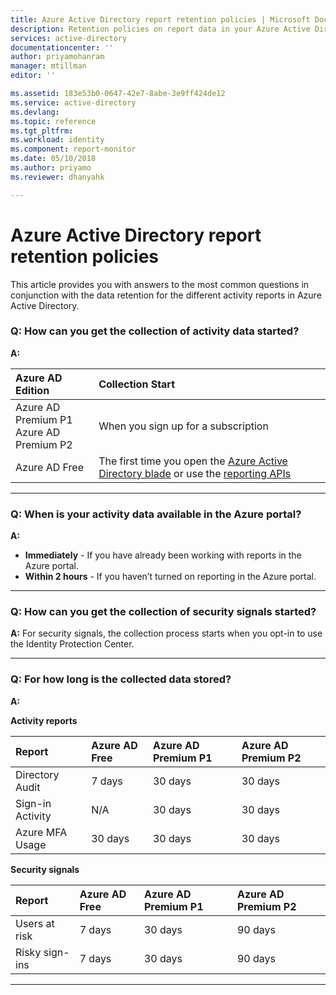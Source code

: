 ```yaml
---
title: Azure Active Directory report retention policies | Microsoft Docs
description: Retention policies on report data in your Azure Active Directory
services: active-directory
documentationcenter: ''
author: priyamohanram
manager: mtillman
editor: ''

ms.assetid: 183e53b0-0647-42e7-8abe-3e9ff424de12
ms.service: active-directory
ms.devlang: 
ms.topic: reference
ms.tgt_pltfrm: 
ms.workload: identity
ms.component: report-monitor
ms.date: 05/10/2018
ms.author: priyamo
ms.reviewer: dhanyahk

---
```

# Azure Active Directory report retention policies


This article provides you with answers to the most common questions in conjunction with the data retention for the different activity reports in Azure Active Directory. 

### Q: How can you get the collection of activity data started?

**A:**

| Azure AD Edition | Collection Start |
| :--              | :--   |
| Azure AD Premium P1 <br /> Azure AD Premium P2 | When you sign up for a subscription |
| Azure AD Free | The first time you open the [Azure Active Directory blade](https://ms.portal.azure.com/#blade/Microsoft_AAD_IAM/ActiveDirectoryMenuBlade/Overview) or use the [reporting APIs](https://aka.ms/aadreports)  |

---
### Q: When is your activity data available in the Azure portal?

**A:**

- **Immediately** - If you have already been working with reports in the Azure portal.
- **Within 2 hours** - If you haven’t turned on reporting in the Azure portal.

---

### Q: How can you get the collection of security signals started?  

**A:** For security signals, the collection process starts when you opt-in to use the Identity Protection Center. 


---

### Q: For how long is the collected data stored?

**A:**

**Activity reports**	

| Report                 | Azure AD Free | Azure AD Premium P1 | Azure AD Premium P2 |
| :--                    | :--           | :--                 | :--                 |
| Directory Audit        | 7 days        | 30 days             | 30 days             |
| Sign-in Activity       | N/A           | 30 days             | 30 days             |
| Azure MFA Usage        | 30 days       | 30 days             | 30 days             |

**Security signals**

| Report         | Azure AD Free | Azure AD Premium P1 | Azure AD Premium P2 |
| :--            | :--           | :--                 | :--                 |
| Users at risk  | 7 days        | 30 days             | 90 days             |
| Risky sign-ins | 7 days        | 30 days             | 90 days             |

---
